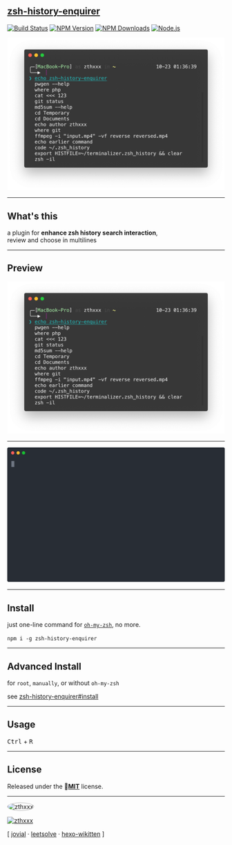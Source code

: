 ## [zsh-history-enquirer](https://github.com/zthxxx/zsh-history-enquirer)

[![Build Status](https://travis-ci.org/zthxxx/zsh-history-enquirer.svg)](https://travis-ci.org/zthxxx/zsh-history-enquirer)
[![NPM Version](https://badgen.net/npm/v/zsh-history-enquirer)](https://www.npmjs.com/package/zsh-history-enquirer)
[![NPM Downloads](https://badgen.net/npm/dt/zsh-history-enquirer)](https://www.npmjs.com/package/zsh-history-enquirer)
[![Node.js](https://badgen.net/npm/node/zsh-history-enquirer)](https://nodejs.org/)


<style>
.content h2 {
  margin: 0 auto .5em auto;
}
.content p:last-child img {
  margin: -5em auto -6em auto;
  transform: scale(.7);
}
</style>

![zsh-history-enquirer screenshot](./images/screenshot.png)

---

## What's this

a plugin for **enhance zsh history search interaction**,
<br />
review and choose in multilines


---

<style>
.content img {
  margin: -3em auto -3em auto;
}
</style>

## Preview

![zsh-history-enquirer screenshot](./images/screenshot.png)

---

![zsh-history-enquirer preview](./images/preview.svg?sanitize=true)

---

## Install

just one-line command for [`oh-my-zsh`](https://github.com/robbyrussell/oh-my-zsh), no more.

`npm i -g zsh-history-enquirer`

---

## Advanced Install

for `root`, `manually`, or without `oh-my-zsh`

see [zsh-history-enquirer#install](https://github.com/zthxxx/zsh-history-enquirer#install)

---

## Usage

<kbd>Ctrl</kbd> + <kbd>R</kbd> 

---

## License

Released under the 🎉**[MIT](https://github.com/zthxxx/zsh-history-enquirer/blob/master/LICENSE)** license.<br>

---

<img
width="200" height="200"
alt="zthxxx"
src="https://avatars.githubusercontent.com/u/15135943"
style="border-radius: 50%; border: solid 1px #bbb;"
/>

[![zthxxx](https://badgen.net/badge/github/%20zthxxx%20/blue?icon=github&label&scale=2)](https://github.com/zthxxx)

[ [jovial](https://github.com/zthxxx/jovial) · [leetsolve](https://github.com/zthxxx/leetsolve) · [hexo-wikitten](https://github.com/zthxxx/hexo-theme-Wikitten) ]
